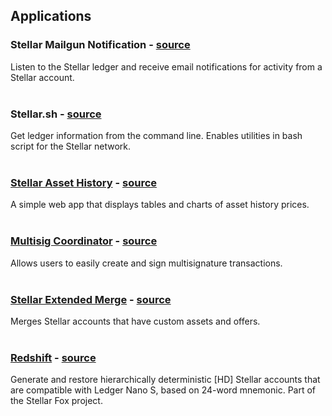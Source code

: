 ## Applications     

### Stellar Mailgun Notification - [source](https://github.com/hamzonation/stellar-mailgun-notify)   
Listen to the Stellar ledger and receive email notifications for activity from a Stellar account.  
&nbsp;

### Stellar<span>.sh - [source](https://github.com/strllar/stellar.sh)   
Get ledger information from the command line. Enables utilities in bash script for the Stellar network.  
&nbsp;

### [Stellar Asset History](http://www.funtracker.site/chart/index.html) - [source](https://github.com/sacarlson/stellar_asset_history)   
A simple web app that displays tables and charts of asset history prices.  
&nbsp;

### [Multisig Coordinator](https://multisigstellar.github.io/multisig/) - [source](https://github.com/multisigstellar/multisig)   
Allows users to easily create and sign multisignature transactions.  
&nbsp;

### [Stellar Extended Merge](https://thor1887.github.io/stellar-extended-merge/) - [source](https://github.com/thor1887/stellar-extended-merge)   
Merges Stellar accounts that have custom assets and offers.  
&nbsp;

### [Redshift](https://stellar-fox.github.io/redshift/) - [source](https://github.com/stellar-fox/redshift)
Generate and restore hierarchically deterministic [HD] Stellar accounts that are compatible with Ledger Nano S, based on 24-word mnemonic. Part of the Stellar Fox project.  
&nbsp;

